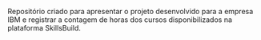 Repositório criado para apresentar o projeto desenvolvido para a empresa IBM e registrar a contagem de horas dos cursos disponibilizados  na plataforma SkillsBuild.